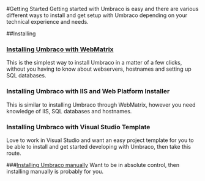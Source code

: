 #Getting Started
Getting started with Umbraco is easy and there are various different ways to install and get setup with Umbraco depending on your technical experience and needs.


##Installing

### [Installing Umbraco with WebMatrix](InstallWebMatrix.md)
This is the simplest way to install Umbraco in a matter of a few clicks, without you having to know about webservers, hostnames and setting up SQL databases.

### Installing Umbraco with IIS and Web Platform Installer
This is similar to installing Umbraco through WebMatrix, however you need knowledge of IIS, SQL databases and hostnames.

### Installing Umbraco with Visual Studio Template
Love to work in Visual Studio and want an easy project template for you to be able to install and get started developing with Umbraco, then take this route.

###[Installing Umbraco manually](InstallManual.md)
Want to be in absolute control, then installing manually is probably for you.